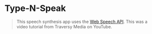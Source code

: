 # Type-N-Speak

> This speech synthesis app uses the [Web Speech API](https://developer.mozilla.org/en-US/docs/Web/API/Web_Speech_API). This was a video tutorial from Traversy Media on YouTube.
